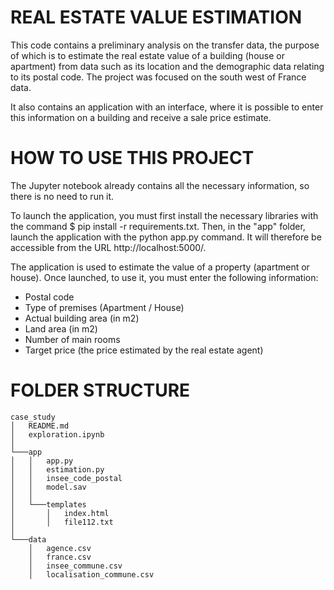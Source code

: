 # REAL ESTATE VALUE ESTIMATION

This code contains a preliminary analysis on the transfer data, the purpose of which is to estimate the real estate value of a building (house or apartment)
from data such as its location and the demographic data relating to its postal code. The project was focused on the south west of France data.

It also contains an application with an interface, where it is possible to enter this information on a building and receive a sale price estimate.

# HOW TO USE THIS PROJECT

The Jupyter notebook already contains all the necessary information, so there is no need to run it.

To launch the application, you must first install the necessary libraries with the command $ pip install -r requirements.txt. Then, in the "app" folder, launch the application with the python app.py command. It will therefore be accessible from the URL http://localhost:5000/.

The application is used to estimate the value of a property (apartment or house). Once launched, to use it, you must enter the following information:

- Postal code
- Type of premises (Apartment / House)
- Actual building area (in m2)
- Land area (in m2)
- Number of main rooms
- Target price (the price estimated by the real estate agent)

# FOLDER STRUCTURE
```
case_study
│   README.md
│   exploration.ipynb
│
└───app
│   │   app.py
│   │   estimation.py
│   │   insee_code_postal
│   │   model.sav
│   │
│   └───templates
│       │   index.html
│       │   file112.txt
│   
└───data
    │   agence.csv
    │   france.csv
    │   insee_commune.csv
    │   localisation_commune.csv
```
